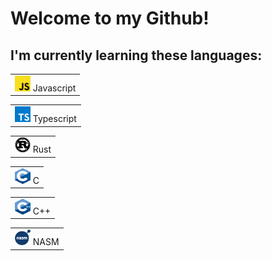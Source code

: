 # Welcome to my Github!

## I'm currently learning these languages:

<table> <tr> <td valign="middle"> <img src="public/Javascript.png" alt="Javascript" width="25" height="25" /> Javascript <br /> </td> </tr> </table><table> <tr> <td valign="middle"> <img src="public/Typescript.png" alt="Typescript" width="25" height="25" /> Typescript <br /> </td> </tr> </table><table> <tr> <td valign="middle"> <img src="public/Rust.png" alt="Rust" width="25" height="25" /> Rust <br /> </td> </tr> </table><table> <tr> <td valign="middle"> <img src="public/C.png" alt="C" width="25" height="25" /> C <br /> </td> </tr> </table><table> <tr> <td valign="middle"> <img src="public/C++.png" alt="C++" width="25" height="25" /> C++ <br /> </td> </tr> </table><table> <tr> <td valign="middle"> <img src="public/NASM.png" alt="NASM" width="25" height="25" /> NASM <br /> </td> </tr> </table>

